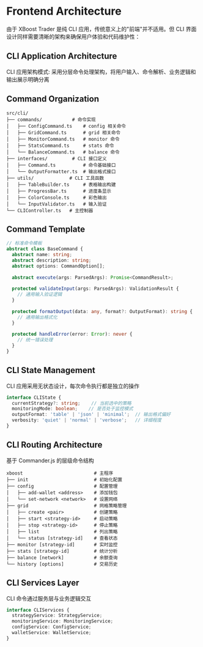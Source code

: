 # Frontend Architecture

由于 XBoost Trader 是纯 CLI 应用，传统意义上的"前端"并不适用。但 CLI 界面设计同样需要清晰的架构来确保用户体验和代码维护性：

## CLI Application Architecture

CLI 应用架构模式: 采用分层命令处理架构，将用户输入、命令解析、业务逻辑和输出展示明确分离

## Command Organization

```text
src/cli/
├── commands/           # 命令实现
│   ├── ConfigCommand.ts    # config 相关命令
│   ├── GridCommand.ts      # grid 相关命令  
│   ├── MonitorCommand.ts   # monitor 命令
│   ├── StatsCommand.ts     # stats 命令
│   └── BalanceCommand.ts   # balance 命令
├── interfaces/         # CLI 接口定义
│   ├── Command.ts          # 命令基础接口
│   └── OutputFormatter.ts  # 输出格式接口
├── utils/             # CLI 工具函数
│   ├── TableBuilder.ts     # 表格输出构建
│   ├── ProgressBar.ts      # 进度条显示
│   ├── ColorConsole.ts     # 彩色输出
│   └── InputValidator.ts   # 输入验证
└── CLIController.ts   # 主控制器
```

## Command Template

```typescript
// 标准命令模板
abstract class BaseCommand {
  abstract name: string;
  abstract description: string;
  abstract options: CommandOption[];
  
  abstract execute(args: ParsedArgs): Promise<CommandResult>;
  
  protected validateInput(args: ParsedArgs): ValidationResult {
    // 通用输入验证逻辑
  }
  
  protected formatOutput(data: any, format?: OutputFormat): string {
    // 通用输出格式化
  }
  
  protected handleError(error: Error): never {
    // 统一错误处理
  }
}
```

## CLI State Management

CLI 应用采用无状态设计，每次命令执行都是独立的操作

```typescript
interface CLIState {
  currentStrategy?: string;    // 当前选中的策略
  monitoringMode: boolean;    // 是否处于监控模式
  outputFormat: 'table' | 'json' | 'minimal';  // 输出格式偏好
  verbosity: 'quiet' | 'normal' | 'verbose';   // 详细程度
}
```

## CLI Routing Architecture

基于 Commander.js 的层级命令结构

```text
xboost                          # 主程序
├── init                        # 初始化配置
├── config                      # 配置管理
│   ├── add-wallet <address>    # 添加钱包
│   └── set-network <network>   # 设置网络
├── grid                        # 网格策略管理
│   ├── create <pair>           # 创建策略
│   ├── start <strategy-id>     # 启动策略
│   ├── stop <strategy-id>      # 停止策略
│   ├── list                    # 列出策略
│   └── status [strategy-id]    # 查看状态
├── monitor [strategy-id]       # 实时监控
├── stats [strategy-id]         # 统计分析
├── balance [network]           # 余额查询
└── history [options]           # 交易历史
```

## CLI Services Layer

CLI 命令通过服务层与业务逻辑交互

```typescript
interface CLIServices {
  strategyService: StrategyService;
  monitoringService: MonitoringService;
  configService: ConfigService;
  walletService: WalletService;
}
```
